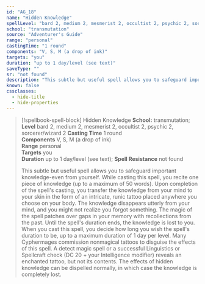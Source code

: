 ```yaml
---
id: "AG_18"
name: "Hidden Knowledge"
spellLevel: "bard 2, medium 2, mesmerist 2, occultist 2, psychic 2, sorcerer/wizard 2"
school: "transmutation"
source: "Adventurer's Guide"
range: "personal"
castingTime: "1 round"
components: "V, S, M (a drop of ink)"
targets: "you"
duration: "up to 1 day/level (see text)"
saveType: ""
sr: "not found"
description: "This subtle but useful spell allows you to safeguard important knowledge-even from yourself. While casting this spell, you recite one piece of knowledge (up to a maximum of 50 words). Upon completion of the spell's casting, you transfer the knowledge from your mind to your skin in the form of an intricate, runic tattoo placed anywhere you choose on your body. The knowledge disappears utterly from your mind, and you might not realize you forgot something. The magic of the spell patches over gaps in your memory with recollections from the past. Until the spell's duration ends, the knowledge is lost to you. When you cast this spell, you decide how long you wish the spell's duration to be, up to a maximum duration of 1 day per level. Many Cyphermages commission nonmagical tattoos to disguise the effects of this spell. A detect magic spell or a successful Linguistics or Spellcraft check (DC 20 + your Intelligence modifier) reveals an enchanted tattoo, but not its contents. The effects of hidden knowledge can be dispelled normally, in which case the knowledge is completely lost."
known: false
cssclasses:
  - hide-title
  - hide-properties
---
```


> [!spellbook-spell-block] Hidden Knowledge
> **School:** transmutation; **Level** bard 2, medium 2, mesmerist 2, occultist 2, psychic 2, sorcerer/wizard 2
> **Casting Time** 1 round  
> **Components** V, S, M (a drop of ink)  
> **Range** personal  
> **Targets** you  
> **Duration** up to 1 day/level (see text); **Spell Resistance** not found
> 
> This subtle but useful spell allows you to safeguard important knowledge-even from yourself. While casting this spell, you recite one piece of knowledge (up to a maximum of 50 words). Upon completion of the spell's casting, you transfer the knowledge from your mind to your skin in the form of an intricate, runic tattoo placed anywhere you choose on your body. The knowledge disappears utterly from your mind, and you might not realize you forgot something. The magic of the spell patches over gaps in your memory with recollections from the past. Until the spell's duration ends, the knowledge is lost to you. When you cast this spell, you decide how long you wish the spell's duration to be, up to a maximum duration of 1 day per level. Many Cyphermages commission nonmagical tattoos to disguise the effects of this spell. A detect magic spell or a successful Linguistics or Spellcraft check (DC 20 + your Intelligence modifier) reveals an enchanted tattoo, but not its contents. The effects of hidden knowledge can be dispelled normally, in which case the knowledge is completely lost.